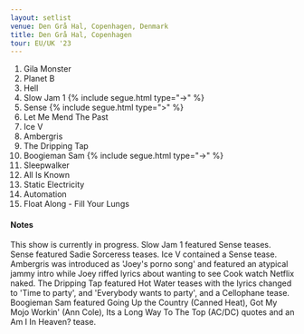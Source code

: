 ```yaml
---
layout: setlist
venue: Den Grå Hal, Copenhagen, Denmark
title: Den Grå Hal, Copenhagen
tour: EU/UK '23
---
```


1. Gila Monster
2. Planet B
3. Hell
4. Slow Jam 1 {% include segue.html type="->" %}
5. Sense {% include segue.html type=">" %}
6. Let Me Mend The Past
7. Ice V
8. Ambergris
9. The Dripping Tap
10. Boogieman Sam {% include segue.html type="->" %}
11. Sleepwalker
12. All Is Known
13. Static Electricity
14. Automation
15. Float Along - Fill Your Lungs

<!--snippet-->


#### Notes

This show is currently in progress. Slow Jam 1 featured Sense teases. Sense featured Sadie Sorceress teases. Ice V contained a Sense tease. Ambergris was introduced as 'Joey's porno song' and featured an atypical jammy intro while Joey riffed lyrics about wanting to see Cook watch Netflix naked. The Dripping Tap featured Hot Water teases with the lyrics changed to 'Time to party', and 'Everybody wants to party', and a Cellophane tease. Boogieman Sam featured Going Up the Country (Canned Heat), Got My Mojo Workin' (Ann Cole), Its a Long Way To The Top (AC/DC) quotes and an Am I In Heaven? tease.
